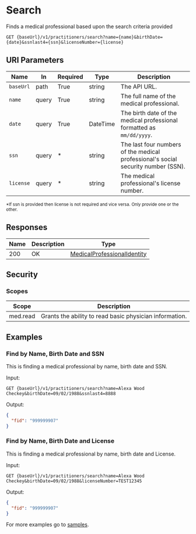 # Search

Finds a medical professional based upon the search criteria provided
 
```HTTP 
GET {baseUrl}/v1/practitioners/search?name={name}&birthDate={date}&ssnlast4={ssn}&licenseNumber={license}
```

## URI Parameters

| Name | In | Required | Type | Description |
| ---- | -- | -------- | ---- | ----------- |
| `baseUrl` | path | True | string| The API URL. |
| `name` | query | True | string | The full name of the medical professional.  |
| `date` | query | True | DateTime| The birth date of the medical professional formatted as `mm/dd/yyyy`. |
| `ssn` | query | * | string | The last four numbers of the medical professional's social security number (SSN). |
|`license`| query | * | string| The medical professional's license number. |

<sub>*If ssn is provided then license is not required and vice versa. Only provide one or the other. </sub>

## Responses

| Name | Description     | Type  |
| ---- | --------------- | ----- |
| 200  | OK              | [MedicalProfessionalIdentity](../types/medicalProfessionalIdentity.md)  |

## Security

### Scopes

| Scope | Description |
| - | - |
| med.read | Grants the ability to read basic physician information. |

## Examples

### Find by Name, Birth Date and SSN
This is finding a medical professional by name, birth date and SSN. 

Input:

```HTTP
GET {baseUrl}/v1/practitioners/search?name=Alexa Wood Checkey&birthDate=09/02/1988&ssnlast4=8888
```

Output:
 
```json
{ 
  "fid": "999999907" 
} 
```

### Find by Name, Birth Date and License
This is finding a medical professional by name, birth date and License. 

Input:

```HTTP
GET {baseUrl}/v1/practitioners/search?name=Alexa Wood Checkey&birthDate=09/02/1988&licenseNumber=TEST12345
```

Output:
 
```json
{ 
  "fid": "999999907" 
} 
```

For more examples go to [samples](/Samples/).
